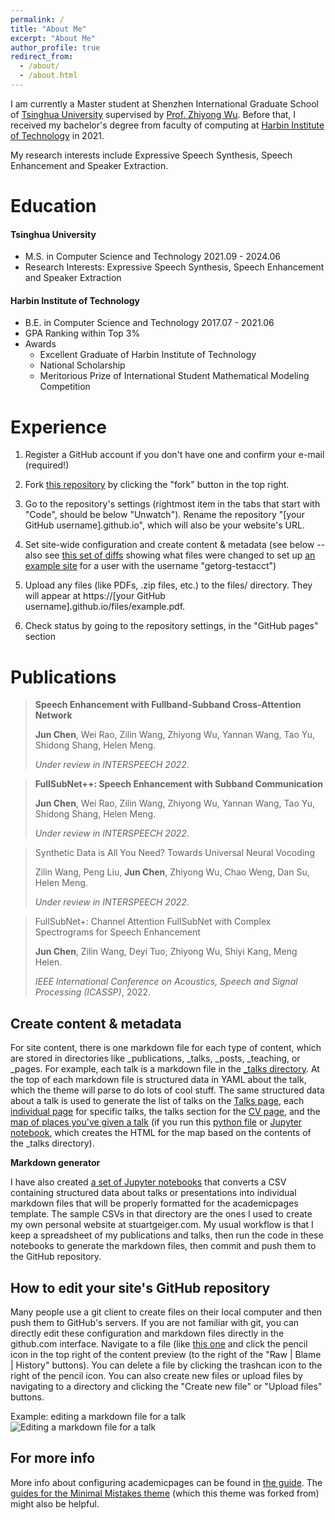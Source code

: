 ```yaml
---
permalink: /
title: "About Me"
excerpt: "About Me"
author_profile: true
redirect_from: 
  - /about/
  - /about.html
---
```

I am currently a Master student at Shenzhen International Graduate School of [Tsinghua University](https://www.tsinghua.edu.cn/) supervised by [Prof. Zhiyong Wu](https://www.sigs.tsinghua.edu.cn/zywu/main.htm). Before that, I received my bachelor's degree from faculty of computing at [Harbin Institute of Technology](https://www.hit.edu.cn/) in 2021.

My research interests include Expressive Speech Synthesis, Speech Enhancement and Speaker Extraction.

Education
======
#### Tsinghua University

- M.S. in Computer Science and Technology	2021.09 - 2024.06 
- Research Interests: Expressive Speech Synthesis, Speech Enhancement and Speaker Extraction

#### **Harbin Institute of Technology**

- B.E. in Computer Science and Technology	2017.07 - 2021.06 
- GPA Ranking within Top 3%
- Awards 
  - Excellent Graduate of Harbin Institute of Technology
  - National Scholarship 
  - Meritorious Prize of International Student Mathematical Modeling Competition

# Experience

1. Register a GitHub account if you don't have one and confirm your e-mail (required!)

1. Fork [this repository](https://github.com/academicpages/academicpages.github.io) by clicking the "fork" button in the top right. 

1. Go to the repository's settings (rightmost item in the tabs that start with "Code", should be below "Unwatch"). Rename the repository "[your GitHub username].github.io", which will also be your website's URL.

1. Set site-wide configuration and create content & metadata (see below -- also see [this set of diffs](http://archive.is/3TPas) showing what files were changed to set up [an example site](https://getorg-testacct.github.io) for a user with the username "getorg-testacct")

1. Upload any files (like PDFs, .zip files, etc.) to the files/ directory. They will appear at https://[your GitHub username].github.io/files/example.pdf.  

1. Check status by going to the repository settings, in the "GitHub pages" section

   

Publications
======
> **Speech Enhancement with Fullband-Subband Cross-Attention Network**
>
> **Jun Chen**, Wei Rao, Zilin Wang, Zhiyong Wu, Yannan Wang, Tao Yu, Shidong Shang, Helen Meng. 
>
> *Under review in INTERSPEECH 2022*.

> **FullSubNet++: Speech Enhancement with Subband Communication**
>
> **Jun Chen**, Wei Rao, Zilin Wang, Zhiyong Wu, Yannan Wang, Tao Yu, Shidong Shang, Helen Meng. 
>
> *Under review in INTERSPEECH 2022*.

> Synthetic Data is All You Need? Towards Universal Neural Vocoding
>
> Zilin Wang, Peng Liu, **Jun Chen**, Zhiyong Wu, Chao Weng, Dan Su, Helen Meng.  
>
> *Under review in INTERSPEECH 2022*.

> FullSubNet+: Channel Attention FullSubNet with Complex Spectrograms for Speech Enhancement
>
> **Jun Chen**, Zilin Wang, Deyi Tuo, Zhiyong Wu, Shiyi Kang, Meng Helen.  
>
> *IEEE International Conference on Acoustics, Speech and Signal Processing (ICASSP)*, 2022.



Create content & metadata
------
For site content, there is one markdown file for each type of content, which are stored in directories like _publications, _talks, _posts, _teaching, or _pages. For example, each talk is a markdown file in the [_talks directory](https://github.com/academicpages/academicpages.github.io/tree/master/_talks). At the top of each markdown file is structured data in YAML about the talk, which the theme will parse to do lots of cool stuff. The same structured data about a talk is used to generate the list of talks on the [Talks page](https://academicpages.github.io/talks), each [individual page](https://academicpages.github.io/talks/2012-03-01-talk-1) for specific talks, the talks section for the [CV page](https://academicpages.github.io/cv), and the [map of places you've given a talk](https://academicpages.github.io/talkmap.html) (if you run this [python file](https://github.com/academicpages/academicpages.github.io/blob/master/talkmap.py) or [Jupyter notebook](https://github.com/academicpages/academicpages.github.io/blob/master/talkmap.ipynb), which creates the HTML for the map based on the contents of the _talks directory).

**Markdown generator**

I have also created [a set of Jupyter notebooks](https://github.com/academicpages/academicpages.github.io/tree/master/markdown_generator
) that converts a CSV containing structured data about talks or presentations into individual markdown files that will be properly formatted for the academicpages template. The sample CSVs in that directory are the ones I used to create my own personal website at stuartgeiger.com. My usual workflow is that I keep a spreadsheet of my publications and talks, then run the code in these notebooks to generate the markdown files, then commit and push them to the GitHub repository.

How to edit your site's GitHub repository
------
Many people use a git client to create files on their local computer and then push them to GitHub's servers. If you are not familiar with git, you can directly edit these configuration and markdown files directly in the github.com interface. Navigate to a file (like [this one](https://github.com/academicpages/academicpages.github.io/blob/master/_talks/2012-03-01-talk-1.md) and click the pencil icon in the top right of the content preview (to the right of the "Raw | Blame | History" buttons). You can delete a file by clicking the trashcan icon to the right of the pencil icon. You can also create new files or upload files by navigating to a directory and clicking the "Create new file" or "Upload files" buttons. 

Example: editing a markdown file for a talk
![Editing a markdown file for a talk](/images/editing-talk.png)

For more info
------
More info about configuring academicpages can be found in [the guide](https://academicpages.github.io/markdown/). The [guides for the Minimal Mistakes theme](https://mmistakes.github.io/minimal-mistakes/docs/configuration/) (which this theme was forked from) might also be helpful.
